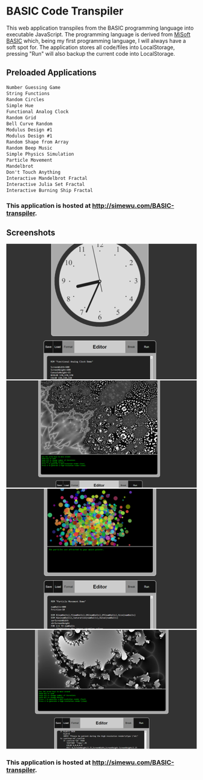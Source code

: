 # BASIC Code Transpiler
This web application transpiles from the BASIC programming language into executable JavaScript. The programming language is derived from [MiSoft BASIC](https://apps.apple.com/us/app/basic/id362411238) which, being my first programming language, I will always have a soft spot for. The application stores all code/files into LocalStorage, pressing "Run" will also backup the current code into LocalStorage.

## Preloaded Applications
```
Number Guessing Game
String Functions
Random Circles
Simple Hue
Functional Analog Clock
Random Grid
Bell Curve Random
Modulus Design #1
Modulus Design #1
Random Shape from Array
Random Beep Music
Simple Physics Simulation
Particle Movement
Mandelbrot
Don't Touch Anything
Interactive Mandelbrot Fractal
Interactive Julia Set Fractal
Interactive Burning Ship Fractal
```
### This application is hosted at http://simewu.com/BASIC-transpiler.

## Screenshots
![](/screenshots/1.png)
![](/screenshots/2.png)
![](/screenshots/3.png)
![](/screenshots/4.png)

### This application is hosted at http://simewu.com/BASIC-transpiler.
